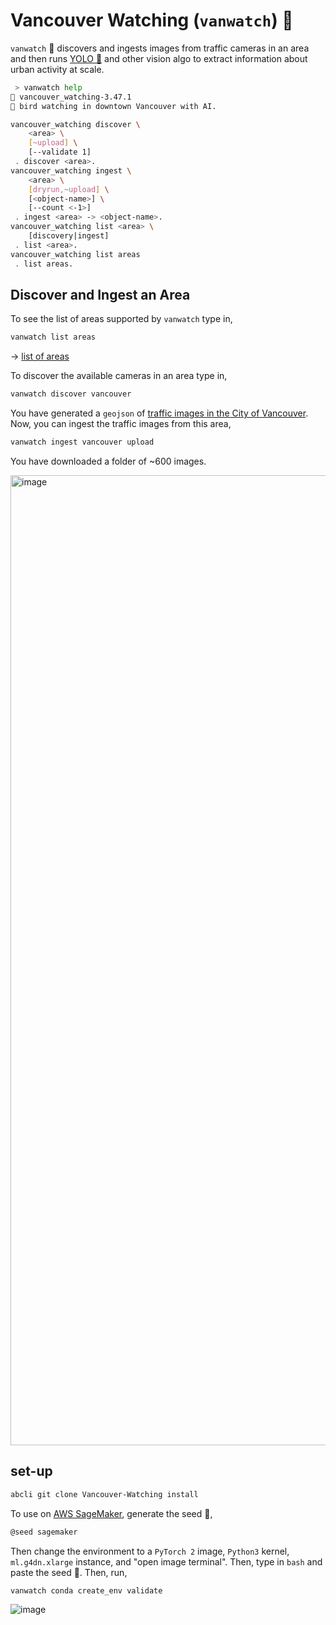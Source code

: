 # Vancouver Watching (`vanwatch`) 🌈

`vanwatch` 🌈 discovers and ingests images from traffic cameras in an area and then runs [YOLO 🚀](https://github.com/ultralytics/ultralytics) and other vision algo to extract information about urban activity at scale. 


```bash
 > vanwatch help
🌈 vancouver_watching-3.47.1
🌈 bird watching in downtown Vancouver with AI.

vancouver_watching discover \
	<area> \
	[~upload] \
	[--validate 1]
 . discover <area>.
vancouver_watching ingest \
	<area> \
	[dryrun,~upload] \
	[<object-name>] \
	[--count <-1>]
 . ingest <area> -> <object-name>.
vancouver_watching list <area> \
	[discovery|ingest]
 . list <area>.
vancouver_watching list areas
 . list areas.
```

## Discover and Ingest an Area

To see the list of areas supported by `vanwatch` type in,

```bash
vanwatch list areas
```

-> [list of areas](./data/)

To discover the available cameras in an area type in,

```bash
vanwatch discover vancouver
```

You have generated a `geojson` of [traffic images in the City of Vancouver](./data/vancouver.geojson). Now, you can ingest the traffic images from this area,

```bash
vanwatch ingest vancouver upload
```

You have downloaded a folder of ~600 images.

<img width="1552" alt="image" src="https://user-images.githubusercontent.com/1007567/196573547-b1c71b3b-7fac-4d2c-bba0-a87b063830da.png">

## set-up

```bash
abcli git clone Vancouver-Watching install
```

To use on [AWS SageMaker](https://aws.amazon.com/sagemaker/), generate the seed 🌱,

```bash
@seed sagemaker
```

Then change the environment to a `PyTorch 2` image, `Python3` kernel, `ml.g4dn.xlarge` instance, and "open image terminal". Then, type in `bash` and paste the seed 🌱. Then, run,

```bash
vanwatch conda create_env validate
```

![image](./assets/sagemaker.jpg)